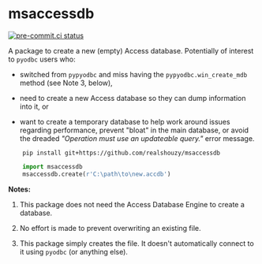 # msaccessdb

[![pre-commit.ci status](https://results.pre-commit.ci/badge/github/realshouzy/msaccessdb/master.svg)](https://results.pre-commit.ci/latest/github/realshouzy/msaccessdb/master)

A package to create a new (empty) Access database.
Potentially of interest to `pyodbc` users who:

- switched from `pypyodbc` and miss having the `pypyodbc.win_create_mdb` method (see Note 3, below),

- need to create a new Access database so they can dump information into it, or

- want to create a temporary database to help work around issues regarding performance, prevent "bloat" in the
main database, or avoid the dreaded *"Operation must use an updateable query."* error message.

```shell
    pip install git+https://github.com/realshouzy/msaccessdb
```

```python
    import msaccessdb
    msaccessdb.create(r'C:\path\to\new.accdb')
```

**Notes:**

1. This package does not need the Access Database Engine to create a database.

2. No effort is made to prevent overwriting an existing file.

3. This package simply creates the file. It doesn't automatically connect to it using `pyodbc` (or anything else).
